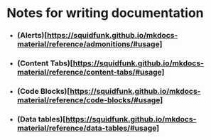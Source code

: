 # Notes for writing documentation

- ### (Alerts)[https://squidfunk.github.io/mkdocs-material/reference/admonitions/#usage]

- ### (Content Tabs)[https://squidfunk.github.io/mkdocs-material/reference/content-tabs/#usage]

- ### (Code Blocks)[https://squidfunk.github.io/mkdocs-material/reference/code-blocks/#usage]

- ### (Data tables)[https://squidfunk.github.io/mkdocs-material/reference/data-tables/#usage]
